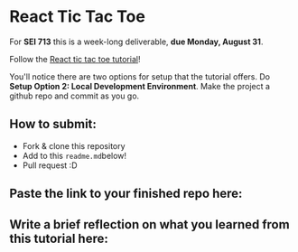 # React Tic Tac Toe

For **SEI 713** this is a week-long deliverable, **due Monday, August 31**.

Follow the [React tic tac toe tutorial](https://reactjs.org/tutorial/tutorial.html)!

You'll notice there are two options for setup that the tutorial offers. Do **Setup Option 2: Local Development Environment**. Make the project a github repo and commit as you go.

## How to submit:

* Fork & clone this repository
* Add to this `readme.md`below!
* Pull request :D 

## Paste the link to your finished repo here:


## Write a brief reflection on what you learned from this tutorial here:   
